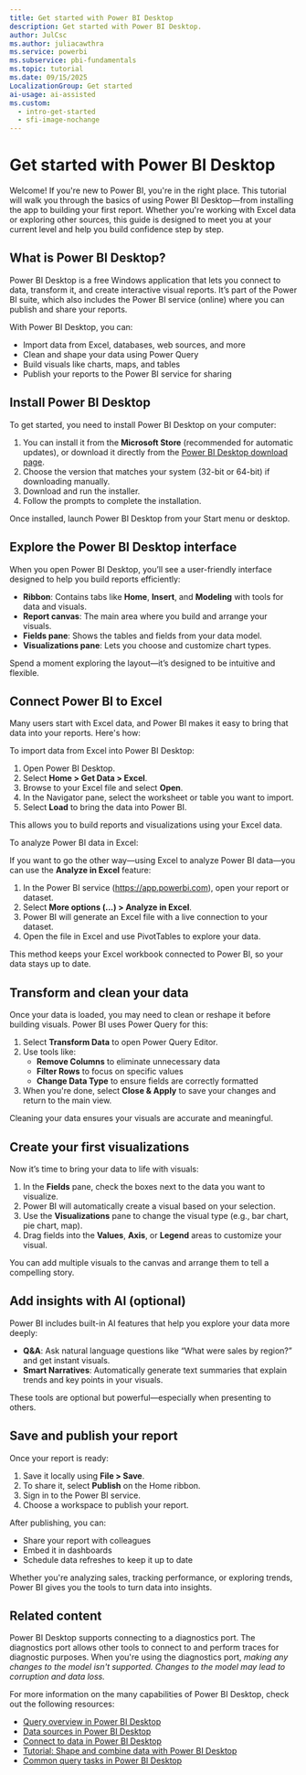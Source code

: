```yaml
---
title: Get started with Power BI Desktop
description: Get started with Power BI Desktop.
author: JulCsc
ms.author: juliacawthra
ms.service: powerbi
ms.subservice: pbi-fundamentals
ms.topic: tutorial
ms.date: 09/15/2025
LocalizationGroup: Get started
ai-usage: ai-assisted
ms.custom:
  - intro-get-started
  - sfi-image-nochange
---
```


# Get started with Power BI Desktop

Welcome! If you're new to Power BI, you're in the right place. This tutorial will walk you through the basics of using Power BI Desktop—from installing the app to building your first report. Whether you're working with Excel data or exploring other sources, this guide is designed to meet you at your current level and help you build confidence step by step.

## What is Power BI Desktop?

Power BI Desktop is a free Windows application that lets you connect to data, transform it, and create interactive visual reports. It’s part of the Power BI suite, which also includes the Power BI service (online) where you can publish and share your reports.

With Power BI Desktop, you can:

- Import data from Excel, databases, web sources, and more
- Clean and shape your data using Power Query
- Build visuals like charts, maps, and tables
- Publish your reports to the Power BI service for sharing

## Install Power BI Desktop

To get started, you need to install Power BI Desktop on your computer:

1. You can install it from the **Microsoft Store** (recommended for automatic updates), or download it directly from the [Power BI Desktop download page](https://powerbi.microsoft.com/desktop).
1. Choose the version that matches your system (32-bit or 64-bit) if downloading manually.
1. Download and run the installer.
1. Follow the prompts to complete the installation.

Once installed, launch Power BI Desktop from your Start menu or desktop.

## Explore the Power BI Desktop interface

When you open Power BI Desktop, you’ll see a user-friendly interface designed to help you build reports efficiently:

- **Ribbon**: Contains tabs like **Home**, **Insert**, and **Modeling** with tools for data and visuals.
- **Report canvas**: The main area where you build and arrange your visuals.
- **Fields pane**: Shows the tables and fields from your data model.
- **Visualizations pane**: Lets you choose and customize chart types.

Spend a moment exploring the layout—it’s designed to be intuitive and flexible.

## Connect Power BI to Excel

Many users start with Excel data, and Power BI makes it easy to bring that data into your reports. Here's how:

To import data from Excel into Power BI Desktop:

1. Open Power BI Desktop.
1. Select **Home > Get Data > Excel**.
1. Browse to your Excel file and select **Open**.
1. In the Navigator pane, select the worksheet or table you want to import.
1. Select **Load** to bring the data into Power BI.

This allows you to build reports and visualizations using your Excel data.

To analyze Power BI data in Excel:

If you want to go the other way—using Excel to analyze Power BI data—you can use the **Analyze in Excel** feature:

1. In the Power BI service (https://app.powerbi.com), open your report or dataset.
1. Select **More options (...) > Analyze in Excel**.
1. Power BI will generate an Excel file with a live connection to your dataset.
1. Open the file in Excel and use PivotTables to explore your data.

This method keeps your Excel workbook connected to Power BI, so your data stays up to date.

## Transform and clean your data

Once your data is loaded, you may need to clean or reshape it before building visuals. Power BI uses Power Query for this:

1. Select **Transform Data** to open Power Query Editor.
1. Use tools like:
   - **Remove Columns** to eliminate unnecessary data
   - **Filter Rows** to focus on specific values
   - **Change Data Type** to ensure fields are correctly formatted
1. When you're done, select **Close & Apply** to save your changes and return to the main view.

Cleaning your data ensures your visuals are accurate and meaningful.

## Create your first visualizations

Now it’s time to bring your data to life with visuals:

1. In the **Fields** pane, check the boxes next to the data you want to visualize.
1. Power BI will automatically create a visual based on your selection.
1. Use the **Visualizations** pane to change the visual type (e.g., bar chart, pie chart, map).
1. Drag fields into the **Values**, **Axis**, or **Legend** areas to customize your visual.

You can add multiple visuals to the canvas and arrange them to tell a compelling story.

## Add insights with AI (optional)

Power BI includes built-in AI features that help you explore your data more deeply:

- **Q&A**: Ask natural language questions like “What were sales by region?” and get instant visuals.
- **Smart Narratives**: Automatically generate text summaries that explain trends and key points in your visuals.

These tools are optional but powerful—especially when presenting to others.

## Save and publish your report

Once your report is ready:

1. Save it locally using **File > Save**.
1. To share it, select **Publish** on the Home ribbon.
1. Sign in to the Power BI service.
1. Choose a workspace to publish your report.

After publishing, you can:

- Share your report with colleagues
- Embed it in dashboards
- Schedule data refreshes to keep it up to date

Whether you're analyzing sales, tracking performance, or exploring trends, Power BI gives you the tools to turn data into insights.

## Related content

Power BI Desktop supports connecting to a diagnostics port. The diagnostics port allows other tools to connect to and perform traces for diagnostic purposes. When you're using the diagnostics port, *making any changes to the model isn't supported. Changes to the model may lead to corruption and data loss.*

For more information on the many capabilities of Power BI Desktop, check out the following resources:

- [Query overview in Power BI Desktop](../transform-model/desktop-query-overview.md)
- [Data sources in Power BI Desktop](../connect-data/desktop-data-sources.md)
- [Connect to data in Power BI Desktop](../connect-data/desktop-connect-to-data.md)
- [Tutorial: Shape and combine data with Power BI Desktop](../connect-data/desktop-shape-and-combine-data.md)
- [Common query tasks in Power BI Desktop](../transform-model/desktop-common-query-tasks.md)
